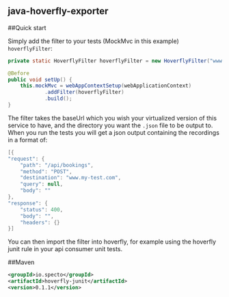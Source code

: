 

**java-hoverfly-exporter**
-----------------


##Quick start

Simply add the filter to your tests (MockMvc in this example) `hoverflyFilter`:

```java
private static HoverflyFilter hoverflyFilter = new HoverflyFilter("www.my-test.com", "generated/hoverfly.json");

@Before
public void setUp() {
    this.mockMvc = webAppContextSetup(webApplicationContext)
            .addFilter(hoverflyFilter)
            .build();
}
```

The filter takes the baseUrl which you wish your virtualized version of this service to have, and the directory you want the `.json` file to be output to.  When you run the tests you will get a json output containing the recordings in a format of:

```java
[{
"request": {
    "path": "/api/bookings",
    "method": "POST",
    "destination": "www.my-test.com",
    "query": null,
    "body": ""
},
"response": {
    "status": 400,
    "body": "",
    "headers": {}
}]
```

You can then import the filter into hoverfly, for example using the hoverfly junit rule in your api consumer unit tests.

##Maven

```xml
<groupId>io.specto</groupId>
<artifactId>hoverfly-junit</artifactId>
<version>0.1.1</version>
```